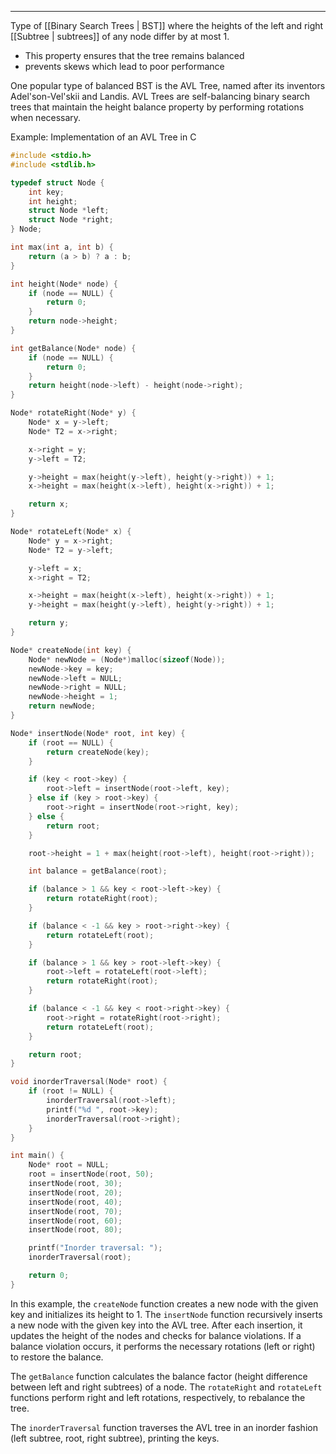 ___
Type of [[Binary Search Trees | BST]] where the heights of the left and right [[Subtree | subtrees]] of any node differ by at most 1. 
- This property ensures that the tree remains balanced
- prevents skews which lead to poor performance

One popular type of balanced BST is the AVL Tree, named after its inventors Adel'son-Vel'skii and Landis. AVL Trees are self-balancing binary search trees that maintain the height balance property by performing rotations when necessary.

Example: Implementation of an AVL Tree in C
```c
#include <stdio.h>
#include <stdlib.h>

typedef struct Node {
    int key;
    int height;
    struct Node *left;
    struct Node *right;
} Node;

int max(int a, int b) {
    return (a > b) ? a : b;
}

int height(Node* node) {
    if (node == NULL) {
        return 0;
    }
    return node->height;
}

int getBalance(Node* node) {
    if (node == NULL) {
        return 0;
    }
    return height(node->left) - height(node->right);
}

Node* rotateRight(Node* y) {
    Node* x = y->left;
    Node* T2 = x->right;

    x->right = y;
    y->left = T2;

    y->height = max(height(y->left), height(y->right)) + 1;
    x->height = max(height(x->left), height(x->right)) + 1;

    return x;
}

Node* rotateLeft(Node* x) {
    Node* y = x->right;
    Node* T2 = y->left;

    y->left = x;
    x->right = T2;

    x->height = max(height(x->left), height(x->right)) + 1;
    y->height = max(height(y->left), height(y->right)) + 1;

    return y;
}

Node* createNode(int key) {
    Node* newNode = (Node*)malloc(sizeof(Node));
    newNode->key = key;
    newNode->left = NULL;
    newNode->right = NULL;
    newNode->height = 1;
    return newNode;
}

Node* insertNode(Node* root, int key) {
    if (root == NULL) {
        return createNode(key);
    }

    if (key < root->key) {
        root->left = insertNode(root->left, key);
    } else if (key > root->key) {
        root->right = insertNode(root->right, key);
    } else {
        return root;
    }

    root->height = 1 + max(height(root->left), height(root->right));

    int balance = getBalance(root);

    if (balance > 1 && key < root->left->key) {
        return rotateRight(root);
    }

    if (balance < -1 && key > root->right->key) {
        return rotateLeft(root);
    }

    if (balance > 1 && key > root->left->key) {
        root->left = rotateLeft(root->left);
        return rotateRight(root);
    }

    if (balance < -1 && key < root->right->key) {
        root->right = rotateRight(root->right);
        return rotateLeft(root);
    }

    return root;
}

void inorderTraversal(Node* root) {
    if (root != NULL) {
        inorderTraversal(root->left);
        printf("%d ", root->key);
        inorderTraversal(root->right);
    }
}

int main() {
    Node* root = NULL;
    root = insertNode(root, 50);
    insertNode(root, 30);
    insertNode(root, 20);
    insertNode(root, 40);
    insertNode(root, 70);
    insertNode(root, 60);
    insertNode(root, 80);

    printf("Inorder traversal: ");
    inorderTraversal(root);

    return 0;
}
```
In this example, the `createNode` function creates a new node with the given key and initializes its height to 1. The `insertNode` function recursively inserts a new node with the given key into the AVL tree. After each insertion, it updates the height of the nodes and checks for balance violations. If a balance violation occurs, it performs the necessary rotations (left or right) to restore the balance.

The `getBalance` function calculates the balance factor (height difference between left and right subtrees) of a node. The `rotateRight` and `rotateLeft` functions perform right and left rotations, respectively, to rebalance the tree.

The `inorderTraversal` function traverses the AVL tree in an inorder fashion (left subtree, root, right subtree), printing the keys.
